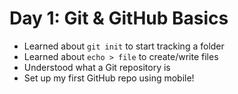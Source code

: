 # Day 1: Git & GitHub Basics

- Learned about `git init` to start tracking a folder
- Learned about `echo > file` to create/write files
- Understood what a Git repository is
- Set up my first GitHub repo using mobile!
